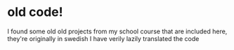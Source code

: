 # old code!
I found some old old projects from my school course that are included here, they're originally in swedish I have verily lazily translated the code